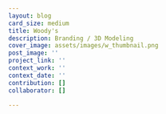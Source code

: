 ```yaml
---
layout: blog
card_size: medium
title: Woody's
description: Branding / 3D Modeling
cover_image: assets/images/w_thumbnail.png
post_image: ''
project_link: ''
context_work: ''
context_date: ''
contribution: []
collaborator: []

---
```

